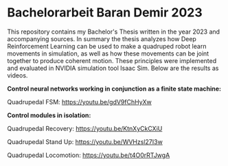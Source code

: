 # Bachelorarbeit Baran Demir 2023

This repository contains my Bachelor's Thesis written in the year 2023 and accompanying sources. In summary the thesis analyzes how Deep Reinforcement Learning can be used to make a quadruped robot learn movements in simulation, as well as how these movements can be joint together to produce coherent motion. These principles were implemented and evaluated in NVIDIA simulation tool Isaac Sim. Below are the results as videos.

**Control neural networks working in conjunction as a finite state machine:**

Quadrupedal FSM: https://youtu.be/gdV9fChHyXw

**Control modules in isolation:**

Quadrupedal Recovery: https://youtu.be/KtnXyCkCXiU

Quadrupedal Stand Up: https://youtu.be/WVHzsl27I3w

Quadrupedal Locomotion: https://youtu.be/t4O0rRTJwgA
